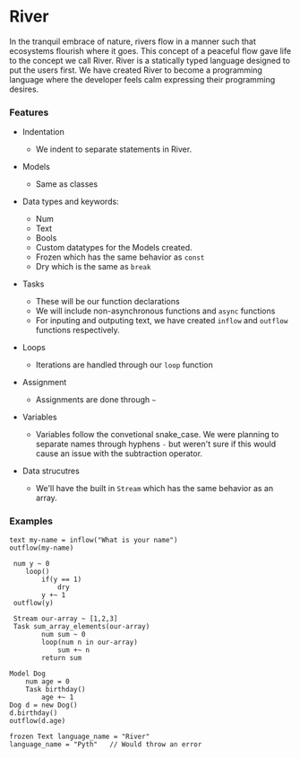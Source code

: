 # River

In the tranquil embrace of nature, rivers flow in a manner such that ecosystems flourish where it goes. This concept of a peaceful flow gave life to the concept we call River. River is a statically typed language designed to put the users first. We have created River to become a programming language where the developer feels calm expressing their programming desires.

### Features

- Indentation
  - We indent to separate statements in River.
- Models
  - Same as classes
- Data types and keywords:

  - Num
  - Text
  - Bools
  - Custom datatypes for the Models created.
  - Frozen which has the same behavior as `const`
  - Dry which is the same as `break`

- Tasks
  - These will be our function declarations
  - We will include non-asynchronous functions and `async` functions
  - For inputing and outputing text, we have created `inflow` and `outflow` functions respectively.
- Loops
  - Iterations are handled through our `loop` function
- Assignment
  - Assignments are done through `~`
- Variables
  - Variables follow the convetional snake_case. We were planning to separate names through hyphens `-` but weren't sure if this would cause an issue with the subtraction operator.
- Data strucutres
  - We'll have the built in `Stream` which has the same behavior as an array.

### Examples

```
text my-name = inflow("What is your name")
outflow(my-name)
```

```
 num y ~ 0
    loop()
        if(y == 1)
            dry
        y +~ 1
 outflow(y)
```

```
 Stream our-array ~ [1,2,3]
 Task sum_array_elements(our-array)
        num sum ~ 0
        loop(num n in our-array)
            sum +~ n
        return sum
```

```
Model Dog
    num age = 0
    Task birthday()
        age +~ 1
Dog d = new Dog()
d.birthday()
outflow(d.age)
```

```
frozen Text language_name = "River"
language_name = "Pyth"   // Would throw an error
```
